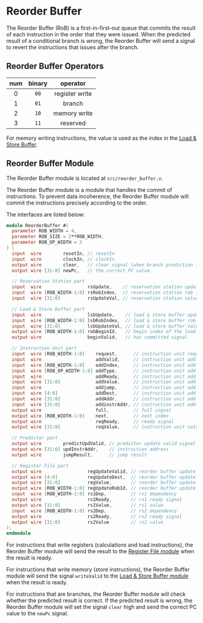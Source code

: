 # Reorder Buffer

The Reorder Buffer (RoB) is a first-in-first-out queue that commits the result
of each instruction in the order that they were issued. When the predicted
result of a conditional branch is wrong, the Reorder Buffer will send a signal
to revert the instructions that issues after the branch.

## Reorder Buffer Operators

| num | binary |    operator    |
|:---:|:------:|:--------------:|
|  0  |  `00`  | register write |
|  1  |  `01`  |     branch     |
|  2  |  `10`  |  memory write  |
|  3  |  `11`  |    reserved    |

For memory writing instructions, the value is used as the index in the
[Load & Store Buffer](load_store_buffer.md).

## Reorder Buffer Module

The Reorder Buffer module is located at `src/reorder_buffer.v`.

The Reorder Buffer module is a module that handles the commit of instructions.
To prevent data incoherence, the Reorder Buffer module will commit the
instructions precisely according to the order.

The interfaces are listed below:
    
```verilog
module ReorderBuffer #(
  parameter ROB_WIDTH = 4,
  parameter ROB_SIZE = 2**ROB_WIDTH,
  parameter ROB_OP_WIDTH = 2
) (
  input  wire        resetIn, // resetIn
  input  wire        clockIn, // clockIn
  output wire        clear,   // clear signal (when branch prediction is wrong)
  output wire [31:0] newPc,   // the correct PC value

  // Reservation Station part
  input  wire                 rsUpdate,    // reservation station update signal
  input  wire [ROB_WIDTH-1:0] rsRobIndex,  // reservation station rob index
  input  wire [31:0]          rsUpdateVal, // reservation station value

  // Load & Store Buffer part
  input  wire                 lsbUpdate,    // load & store buffer update signal
  input  wire [ROB_WIDTH-1:0] lsbRobIndex,  // load & store buffer rob index
  input  wire [31:0]          lsbUpdateVal, // load & store buffer value
  output wire [ROB_WIDTH-1:0] robBeginId,   // begin index of the load & store buffer
  output wire                 beginValid,   // has committed signal

  // Instruction Unit part
  input  wire [ROB_WIDTH-1:0]    request,      // instruction unit request
  input  wire                    addValid,     // instruction unit add valid signal
  input  wire [ROB_WIDTH-1:0]    addIndex,     // instruction unit add index
  input  wire [ROB_OP_WIDTH-1:0] addType,      // instruction unit add type signal
  input  wire                    addReady,     // instruction unit add ready signal
  input  wire [31:0]             addValue,     // instruction unit add value signal
  input  wire                    addjump,      // instruction unit add jump signal
  input  wire [4:0]              addDest,      // instruction unit add destination register signal
  input  wire [31:0]             addAddr,      // instruction unit add address
  input  wire [31:0]             addinstrAddr, // instruction unit add instruction address
  output wire                    full,         // full signal
  output wire [ROB_WIDTH-1:0]    next,         // next index
  output wire                    reqReady,     // ready signal
  output wire [31:0]             reqValue,     // instruction unit value

  // Predictor part
  output wire        predictUpdValid, // predictor update valid signal
  output wire [31:0] updInstrAddr,    // instruction address
  output wire        jumpResult,      // jump result

  // Register File part
  output wire                 regUpdateValid, // reorder buffer update valid signal
  output wire [4:0]           regUpdateDest,  // reorder buffer update destination
  output wire [31:0]          regValue,       // reorder buffer update value
  output wire [ROB_WIDTH-1:0] regUpdateRobId, // reorder buffer update rob id
  input  wire [ROB_WIDTH-1:0] rs1Dep,         // rs1 dependency
  output wire                 rs1Ready,       // rs1 ready signal
  output wire [31:0]          rs1Value,       // rs1 value
  input  wire [ROB_WIDTH-1:0] rs2Dep,         // rs2 dependency
  output wire                 rs2Ready,       // rs2 ready signal
  output wire [31:0]          rs2Value        // rs2 value
);
endmodule
```

For instructions that write registers (calculations and load instructions),
the Reorder Buffer module will send the result to the
[Register File module](register_file.md) when the result is ready.

For instructions that write memory (store instructions), the Reorder Buffer
module will send the signal `writeValid` to the
[Load & Store Buffer module](load_store_buffer.md) when the result is ready.

For instructions that are branches, the Reorder Buffer module will check
whether the predicted result is correct. If the predicted result is wrong,
the Reorder Buffer module will set the signal `clear` high and send the
correct PC value to the `newPc` signal.
